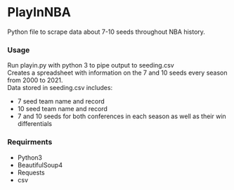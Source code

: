 # PlayInNBA
Python file to scrape data about 7-10 seeds throughout NBA history. 
### Usage  
Run playin.py with python 3 to pipe output to seeding.csv  
Creates a spreadsheet with information on the 7 and 10 seeds every season from 2000 to 2021.  
Data stored in seeding.csv includes:  
* 7 seed team name and record  
* 10 seed team name and record  
* 7 and 10 seeds for both conferences in each season as well as their win differentials  

### Requirments  
* Python3  
* BeautifulSoup4  
* Requests  
* csv  

